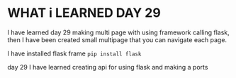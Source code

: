 # WHAT i LEARNED DAY 29

I have learned day 29 making multi page with using framework 
calling flask, then I have been created small multipage that you can navigate each page.

I have installed flask frame 
  ``pip install flask``

day  29 I have learned creating api for using flask and making a ports